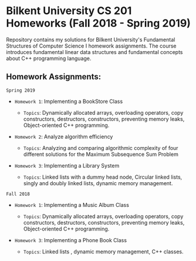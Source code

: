 # Bilkent University CS 201 Homeworks (Fall 2018 - Spring 2019)

Repository contains my solutions for Bilkent University's Fundamental Structures of Computer Science I homework assignments. The course introduces fundamental linear data structures and fundamental concepts about C++ programming language.

## Homework Assignments:

`Spring 2019`

- `Homework 1`: Implementing a BookStore Class
    - `Topics`: Dynamically allocated arrays, overloading operators, copy constructors, destructors, constructors, preventing memory leaks, Object-oriented C++ programming.

- `Homework 2`: Analyze algorithm efficiency
    - `Topics`: Analyzing and comparing algorithmic complexity of four different solutions for the Maximum Subsequence Sum Problem

- `Homework 3`: Implementing a Library System
    - `Topics`: Linked lists with a dummy head node, Circular linked lists, singly and doubly linked lists, dynamic memory management.

`Fall 2018`

- `Homework 1`: Implementing a Music Album Class
    - `Topics`: Dynamically allocated arrays, overloading operators, copy constructors, destructors, constructors, preventing memory leaks, Object-oriented C++ programming.

- `Homework 3`: Implementing a Phone Book Class
    - `Topics`: Linked lists , dynamic memory management, C++ classes.
